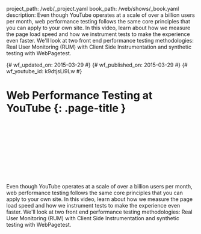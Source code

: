 project_path: /web/_project.yaml book_path: /web/shows/_book.yaml description: Even though YouTube operates at a scale of over a billion users per month, web performance testing follows the same core principles that you can apply to your own site. In this video, learn about how we measure the page load speed and how we instrument tests to make the experience even faster. We'll look at two front end performance testing methodologies: Real User Monitoring (RUM) with Client Side Instrumentation and synthetic testing with WebPagetest.

{# wf_updated_on: 2015-03-29 #} {# wf_published_on: 2015-03-29 #} {# wf_youtube_id: k9dtjsLi9Lw #}

# Web Performance Testing at YouTube {: .page-title }

<div class="video-wrapper">
  <iframe class="devsite-embedded-youtube-video" data-video-id="k9dtjsLi9Lw"
          data-autohide="1" data-showinfo="0" frameborder="0" allowfullscreen>
  </iframe>
</div>

Even though YouTube operates at a scale of over a billion users per month, web performance testing follows the same core principles that you can apply to your own site. In this video, learn about how we measure the page load speed and how we instrument tests to make the experience even faster. We'll look at two front end performance testing methodologies: Real User Monitoring (RUM) with Client Side Instrumentation and synthetic testing with WebPagetest.